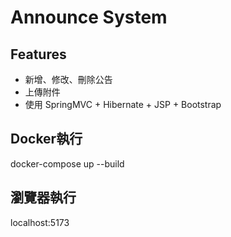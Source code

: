 # Announce System

## Features
- 新增、修改、刪除公告
- 上傳附件
- 使用 SpringMVC + Hibernate + JSP + Bootstrap

## Docker執行
docker-compose up --build

## 瀏覽器執行
localhost:5173